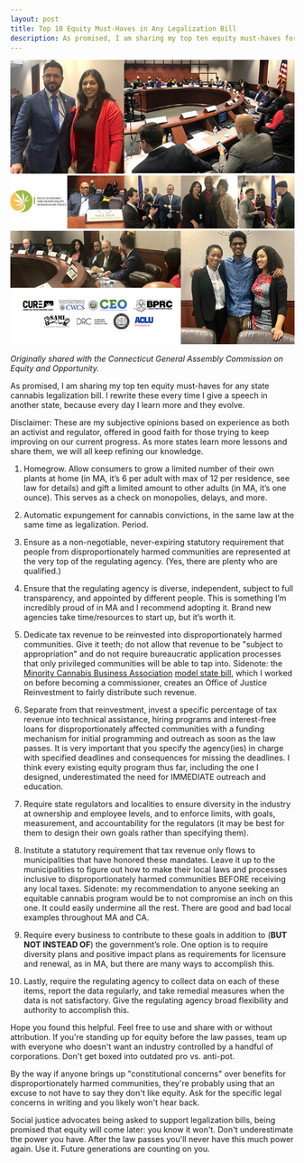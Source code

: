 ```yaml
---
layout: post
title: Top 10 Equity Must-Haves in Any Legalization Bill 
description: As promised, I am sharing my top ten equity must-haves for any state cannabis legalization bill. I rewrite these every time I give a speech in another state, because every day I learn more and they evolve.
---
```


![Image from the CT General Assembly Commission on Equity and Opportunity](/img/event-picture-2019.jpg)

*Originally shared with the Connecticut General Assembly Commission on Equity and Opportunity.*

As promised, I am sharing my top ten equity must-haves for any state cannabis legalization bill. I rewrite these every time I give a speech in another state, because every day I learn more and they evolve.

Disclaimer: These are my subjective opinions based on experience as both an activist and regulator, offered in good faith for those trying to keep improving on our current progress. As more states learn more lessons and share them, we will all keep refining our knowledge.

1. Homegrow. Allow consumers to grow a limited number of their own plants at home (in MA, it’s 6 per adult with max of 12 per residence, see law for details) and gift a limited amount to other adults (in MA, it’s one ounce). This serves as a check on monopolies, delays, and more.

2. Automatic expungement for cannabis convictions, in the same law at the same time as legalization. Period.

3. Ensure as a non-negotiable, never-expiring statutory requirement that people from disproportionately harmed communities are represented at the very top of the regulating agency. (Yes, there are plenty who are qualified.)
    
4. Ensure that the regulating agency is diverse, independent, subject to full transparency, and appointed by different people. This is something I’m incredibly proud of in MA and I recommend adopting it. Brand new agencies take time/resources to start up, but it’s worth it.

5. Dedicate tax revenue to be reinvested into disproportionately harmed communities. Give it teeth; do not allow that revenue to be "subject to appropriation" and do not require bureaucratic application processes that only privileged communities will be able to tap into. Sidenote: the [Minority Cannabis Business Association](https://minoritycannabis.org/) [model state bill](https://minoritycannabis.org/wp-content/uploads/2018/02/MCBA-ModelLegislation_2017.pdf), which I worked on before becoming a commissioner, creates an Office of Justice Reinvestment to fairly distribute such revenue.

6. Separate from that reinvestment, invest a specific percentage of tax revenue into technical assistance, hiring programs and interest-free loans for disproportionately affected communities with a funding mechanism for initial programming and outreach as soon as the law passes. It is very important that you specify the agency(ies) in charge with specified deadlines and consequences for missing the deadlines. I think every existing equity program thus far, including the one I designed, underestimated the need for IMMEDIATE outreach and education.

7. Require state regulators and localities to ensure diversity in the industry at ownership and employee levels, and to enforce limits, with goals, measurement, and accountability for the regulators (it may be best for them to design their own goals rather than specifying them).

8. Institute a statutory requirement that tax revenue only flows to municipalities that have honored these mandates. Leave it up to the municipalities to figure out how to make their local laws and processes inclusive to disproportionately harmed communities BEFORE receiving any local taxes. Sidenote: my recommendation to anyone seeking an equitable cannabis program would be to not compromise an inch on this one. It could easily undermine all the rest. There are good and bad local examples throughout MA and CA.

9. Require every business to contribute to these goals in addition to (**BUT NOT INSTEAD OF**) the government’s role. One option is to require diversity plans and positive impact plans as requirements for licensure and renewal, as in MA, but there are many ways to accomplish this.

10. Lastly, require the regulating agency to collect data on each of these items, report the data regularly, and take remedial measures when the data is not satisfactory. Give the regulating agency broad flexibility and authority to accomplish this.

Hope you found this helpful. Feel free to use and share with or without attribution. If you're standing up for equity before the law passes, team up with everyone who doesn't want an industry controlled by a handful of corporations. Don't get boxed into outdated pro vs. anti-pot.

By the way if anyone brings up "constitutional concerns" over benefits for disproportionately harmed communities, they're probably using that an excuse to not have to say they don't like equity. Ask for the specific legal concerns in writing and you likely won't hear back.

Social justice advocates being asked to support legalization bills, being promised that equity will come later: you know it won't. Don't underestimate the power you have. After the law passes you'll never have this much power again. Use it. Future generations are counting on you.